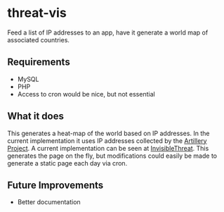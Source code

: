 threat-vis
==========

Feed a list of IP addresses to an app, have it generate a world map of associated countries.

Requirements
------------
* MySQL
* PHP
* Access to cron would be nice, but not essential

What it does
------------
This generates a heat-map of the world based on IP addresses. In the current implementation it
uses IP addresses collected by the [Artillery Project][1]. A current implementation can be seen
at [InvisibleThreat][2]. This generates the page on the fly, but modifications could easily be 
made to generate a static page each day via cron.

[1]: https://www.trustedsec.com/downloads/artillery/ "Artillery Project"
[2]: http://www.invisiblethreat.ca/daily_threat_vis/ "InvisibleThreat"

Future Improvements
-------------------
* Better documentation
